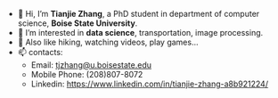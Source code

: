 - 👋 Hi, I’m **Tianjie Zhang**, a PhD student in department of computer science, **Boise State University**.
- 👀 I’m interested in **data science**, transportation, image processing. 
- 🌱 Also like hiking, watching videos, play games...
- 📫 contacts:
     - Email: tjzhang@u.boisestate.edu
     - Mobile Phone: (208)807-8072
     - Linkedin: https://www.linkedin.com/in/tianjie-zhang-a8b921224/


<!---
TianjieZhang1993/TianjieZhang1993 is a ✨ special ✨ repository because its `README.md` (this file) appears on your GitHub profile.
You can click the Preview link to take a look at your changes.
--->
